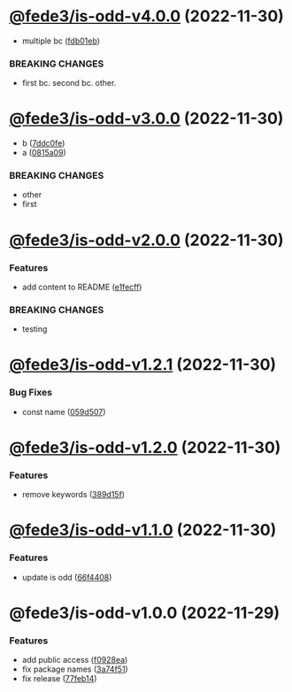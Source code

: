 # [@fede3/is-odd-v4.0.0](https://github.com/fedeaviles/workspace-sample/compare/@fede3/is-odd-v3.0.0...@fede3/is-odd-v4.0.0) (2022-11-30)


* multiple bc ([fdb01eb](https://github.com/fedeaviles/workspace-sample/commit/fdb01eb4d134ef6d65e4aec6198faa30c67a370e))


### BREAKING CHANGES

* first bc.
second bc.
other.

# [@fede3/is-odd-v3.0.0](https://github.com/fedeaviles/workspace-sample/compare/@fede3/is-odd-v2.0.0...@fede3/is-odd-v3.0.0) (2022-11-30)


* b ([7ddc0fe](https://github.com/fedeaviles/workspace-sample/commit/7ddc0fea565952dff12745eaedc8ec2869460808))
* a ([0815a09](https://github.com/fedeaviles/workspace-sample/commit/0815a0980c8553c5aefca84aedd142ecf2535b54))


### BREAKING CHANGES

* other
* first

# [@fede3/is-odd-v2.0.0](https://github.com/fedeaviles/workspace-sample/compare/@fede3/is-odd-v1.2.1...@fede3/is-odd-v2.0.0) (2022-11-30)


### Features

* add content to README ([e1fecff](https://github.com/fedeaviles/workspace-sample/commit/e1fecff2b3d6276e18e97e48aa6dcbe8d4cf61bf))


### BREAKING CHANGES

* testing

# [@fede3/is-odd-v1.2.1](https://github.com/fedeaviles/workspace-sample/compare/@fede3/is-odd-v1.2.0...@fede3/is-odd-v1.2.1) (2022-11-30)


### Bug Fixes

* const name ([059d507](https://github.com/fedeaviles/workspace-sample/commit/059d5071510bcd30764d0af2af4739732fc7c91a))

# [@fede3/is-odd-v1.2.0](https://github.com/fedeaviles/workspace-sample/compare/@fede3/is-odd-v1.1.0...@fede3/is-odd-v1.2.0) (2022-11-30)


### Features

* remove keywords ([389d15f](https://github.com/fedeaviles/workspace-sample/commit/389d15fc30526cdc4aa5ec071ccabece6b995fbc))

# [@fede3/is-odd-v1.1.0](https://github.com/fedeaviles/workspace-sample/compare/@fede3/is-odd-v1.0.0...@fede3/is-odd-v1.1.0) (2022-11-30)


### Features

* update is odd ([66f4408](https://github.com/fedeaviles/workspace-sample/commit/66f4408e571de42677f8a4236ecf2f33b530b792))

# @fede3/is-odd-v1.0.0 (2022-11-29)


### Features

* add public access ([f0928ea](https://github.com/fedeaviles/workspace-sample/commit/f0928ea340d76d4f101783cd1abf2550c3e781a5))
* fix package names ([3a74f51](https://github.com/fedeaviles/workspace-sample/commit/3a74f518cbc8c34c0e13780128d52eb8a802e285))
* fix release ([77feb14](https://github.com/fedeaviles/workspace-sample/commit/77feb147d19c0331ab9ba65b3941add66f6aa7c6))
